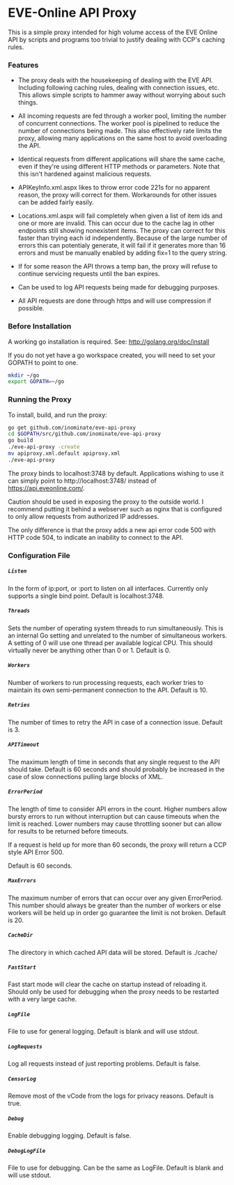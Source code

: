 # EVE-Online API Proxy #

This is a simple proxy intended for high volume access of the EVE Online API by
scripts and programs too trivial to justify dealing with CCP's caching rules.

### Features ###
* The proxy deals with the housekeeping of dealing with the EVE API. Including
following caching rules, dealing with connection issues, etc. This allows
simple scripts to hammer away without worrying about such things.

* All incoming requests are fed through a worker pool, limiting the number of
concurrent connections. The worker pool is pipelined to reduce the number
of connections being made.  This also effectively rate limits the proxy,
allowing many applications on the same host to avoid overloading the API.

* Identical requests from different applications will share the same cache,
even if they're using different HTTP methods or parameters. Note that this
isn't hardened against malicious requests.

* APIKeyInfo.xml.aspx likes to throw error code 221s for no apparent reason,
the proxy will correct for them. Workarounds for other issues can be added
fairly easily.

* Locations.xml.aspx will fail completely when given a list of item ids and one
or more are invalid. This can occur due to the cache lag in other endpoints 
still showing nonexistent items. The proxy can correct for this faster than
trying each id independently. Because of the large number of errors this can
potentialy generate, it will fail if it generates more than 16 errors and must
be manually enabled by adding fix=1 to the query string.

* If for some reason the API throws a temp ban, the proxy will refuse to
continue servicing requests until the ban expires.

* Can be used to log API requests being made for debugging purposes.

* All API requests are done through https and will use compression if possible.

### Before Installation ####
A working go installation is required. See: http://golang.org/doc/install

If you do not yet have a go workspace created, you will need to set your GOPATH
to point to one. 

``` bash
mkdir ~/go
export GOPATH=~/go
```

### Running the Proxy ####
To install, build, and run the proxy:

``` bash
go get github.com/inominate/eve-api-proxy
cd $GOPATH/src/github.com/inominate/eve-api-proxy
go build
./eve-api-proxy -create
mv apiproxy.xml.default apiproxy.xml 
./eve-api-proxy
```

The proxy binds to localhost:3748 by default.  Applications wishing to use it
can simply point to http://localhost:3748/ instead of 
https://api.eveonline.com/.  

Caution should be used in exposing the proxy to the outside world. I
recommend putting it behind a webserver such as nginx that is configured to
only allow requests from authorized IP addresses.

The only difference is that the proxy adds a new api error code 500 with HTTP
code 504, to indicate an inability to connect to the API.  

### Configuration File ###

##### `Listen`
In the form of ip:port, or :port to listen on all interfaces.  Currently only
supports a single bind point.  Default is localhost:3748.

##### `Threads`
Sets the number of operating system threads to run simultaneously. This is an
internal Go setting and unrelated to the number of simultaneous workers. A
setting of 0 will use one thread per available logical CPU. This should
virtually never be anything other than 0 or 1.  Default is 0.

##### `Workers`
Number of workers to run processing requests, each worker tries to maintain its
own semi-permanent connection to the API. Default is 10.

##### `Retries`
The number of times to retry the API in case of a connection issue. Default is
3.

##### `APITimeout`
The maximum length of time in seconds that any single request to the API should
take. Default is 60 seconds and should probably be increased in the case of
slow connections pulling large blocks of XML.

##### `ErrorPeriod`
The length of time to consider API errors in the count. Higher numbers allow
bursty errors to run without interruption but can cause timeouts when the limit
is reached.  Lower numbers may cause throttling sooner but can allow for 
results to be returned before timeouts.

If a request is held up for more than 60 seconds, the proxy will return a CCP
style API Error 500.

Default is 60 seconds.

##### `MaxErrors`
The maximum number of errors that can occur over any given ErrorPeriod. This
number should always be greater than the number of workers or else workers will
be held up in order go guarantee the limit is not broken. Default is 20.

##### `CacheDir`
The directory in which cached API data will be stored.  Default is ./cache/

##### `FastStart`
Fast start mode will clear the cache on startup instead of reloading it.
Should only be used for debugging when the proxy needs to be restarted with a
very large cache.

##### `LogFile`
File to use for general logging. Default is blank and will use stdout.

##### `LogRequests`
Log all requests instead of just reporting problems. Default is false.

##### `CensorLog`
Remove most of the vCode from the logs for privacy reasons. Default is true.

##### `Debug`
Enable debugging logging. Default is false.

##### `DebugLogFile`
File to use for debugging. Can be the same as LogFile. Default is blank and will use stdout.

